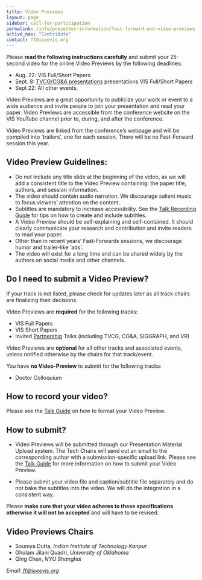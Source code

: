 ```yaml
---
title: Video Previews
layout: page
sidebar: call-for-participation
permalink: /info/presenter-information/fast-forward-and-video-previews
active_nav: "Contribute"
contact: ff@ieeevis.org
---
```



Please **read the following instructions carefully** and submit your
25-second video for the online Video Previews by the following deadlines:
- Aug. 22: VIS Full/Short Papers
- Sept. 8: [TVCG/CG&amp;A presentations](/year/2024/info/call-participation/partnerships) presentations
VIS Full/Short Papers
- Sept 22: All other events.

Video Previews are a great opportunity to publicize your work or event to a wide audience and invite people to join your presentation and read your paper. Video Previews are accessible from the conference website on the VIS YouTube channel prior to, during, and after the conference.

Video Previews are linked from the conference’s webpage and will be compiled into ‘trailers’, one for each session. There will be no Fast-Forward session this year.

<!--
At least one author for each accepted
submission is required to present a 25-second preview of their work
during a Fast Forward (FF) session held at the conference. The same
25-second video supports both purposes: it will be archivally
available as a standalone video with audio track, and it will also be
played during the FF session **without** the audio track while the
author speaks. Voiceover narration in the audio track is strongly
recommended to make the archival video most useful, but is not
mandatory.
--



<!--
<style>
td.videopreview {
background-color: #fde5cc;
}
td.fastforward {
background-color: #d9ead2;
}
td.left {
font-weight: bold;
vertical-align: top;
}
</style>


<table>
<thead align="center"><td></td><td class="videopreview"><b>Video Preview</b></td><td class="fastforward"><b>Fast Forward</b></td></thead>
<tbody>
<tr><td class="left">What</td><td class="videopreview">The video preview will be hosted at a video platform (Vimeo) and should advertise your work in a way that motivates viewers to read the paper. It will exist for a long time.</td>
  
<td class="fastforward">The fast forward video is the video preview <b>without any audio track</b>. The visuals should support your on-stage oral advertisement to join your conference presentation.</td></tr>
<tr><td class="left">Format</td><td colspan="2">
<b>Length:</b> 25 seconds - DO NOT include a title slide<br>
<b>Maximum file size:</b> 50MB<br>
<b>Resolution:</b> 1280 x 720 px, at 24 to 30 frames/s<br>
<b>Format:</b> MPEG-4 using H.264 encoding<br>
<b>Testing:</b> Your video should play in VLC media player version 2.2.4<br>
** More details below
</td></tr>
<tr><td class="left">Audio</td><td class="videopreview">Narration and free-to-use music<br>
** More details below</td><td class="fastforward">None</td></tr>
<tr><td rowspan="2" class="left">Who</td><td colspan="2">Papers (VAST, InfoVis, SciVis, Short Papers, TVCG, CG&amp;A, VISAP)<br>Panels<br>
** Please submit only one video that can be used with audio as VP and without audio as FF</td></tr>
<tr><td class="videopreview">Posters (all)</td><td class="fastforward">Posters (only best and honorable mention posters)<br>SciVis contest<br>VISAP art event<br>Supporters<br></td></tr>
</tbody>
</table>
-->


## Video Preview Guidelines: 

- Do not include any title slide at the beginning of the video, as we will add a consistent title to the Video Preview containing: the paper title, authors, and session information.
- The video should contain audio narration. We discourage salient music to focus viewers’ attention on the content.
- Subtitles are mandatory to increase accessibility. See the [Talk Recording Guide](/year/2024/info/presenter-information/talk-guide) for tips on how to create and include subtitles.
- A Video Preview should be self-explaining and self-contained. It should clearly communicate your research and contribution and invite readers to read your paper.
- Other than in recent years’ Fast-Forwards sessions, we discourage humor and trailer-like ‘ads’.
- The video will exist for a long time and can be shared widely by the authors on social media and other channels.

## Do I need to submit a Video Preview? 
If your track is not listed, please check for updates later as all track chairs are finalizing their decisions.


Video Previews are **required** for the following tracks:
- VIS Full Papers
- VIS Short Papers
- Invited [Partnership](/year/2024/info/call-participation/partnerships) Talks (including TVCG, CG&A, SIGGRAPH, and VR)

Video Previews are **optional** for all other tracks and associated events, unless notified otherwise by the chairs for that track/event.

You have **no Video-Preview** to submit for the following tracks:
- Doctor Colloquium

## How to record your video?
Please see the [Talk Guide](/year/2024/info/presenter-information/talk-guide) on how to format your Video Preview.

 
## How to submit?
- Video Previews will be submitted through our Presentation Material Upload system. The Tech Chairs will send out an email to the corresponding author with a submission-specific upload link. Please see the [Talk Guide](/year/2024/info/presenter-information/talk-guide) for more information on how to submit your Video Preview.

- Please submit your video file and caption/subtitle file separately and do not bake the subtitles into the video. We will do the integration in a consistent way.


Please **make sure that your video adheres to these specifications otherwise it will not be accepted** and will have to be revised.

<!-- 
## Helpful links


**Video Creation:**
There exists a wide range of software to create videos. Here is a list of widely used software to get you started:
- Camtasia: https://www.techsmith.com/video-editor.html
- OpenShot: https://www.openshot.org 
- Adobe Premiere:  https://www.adobe.com/ca/products/premiere.html	
- iMovie: https://www.apple.com/imovie/ -->

<!-- 
**Automated Subtitles / Captions:**
We ask that you submit a .srt file along with your video. One way to create such a file is to use the automatic YouTube captioning functionality as explained here:  https://support.google.com/youtube/answer/6373554. Generating captions automatically can take some time. Make sure that you manually correct the generated subtitles for errors by directly editing the .srt file in a text editor. If captions cannot be generated manually, you can use the YouTube Studio interface to add captions manually, too.


**Video Encoding:** 
- To encode/re-encode your video in the right format, we recommend to use the free software Handbrake: https://handbrake.fr/ 
- To check that your video is in the right format, we recommend to use the free software MediaInfo: https://mediaarea.net/en/MediaInfo


 -->


## Video Previews Chairs

- Soumya Dutta, *Indian Institute of Technology Kanpur* 
- Ghulam Jilani Quadri, *University of Oklahoma*
- Qing Chen, *NYU Shanghai*

*Email: [ff@ieeevis.org](mailto:ff@ieeevis.org)*

